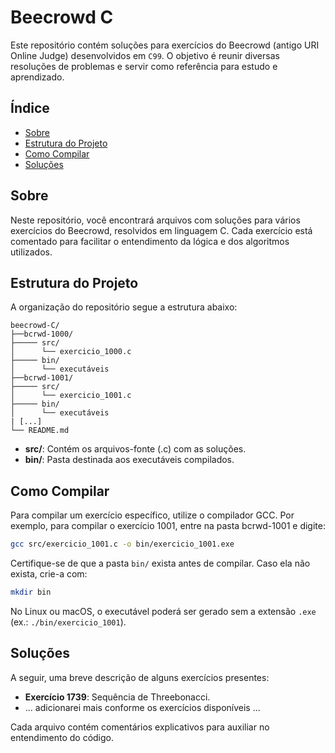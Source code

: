 # Beecrowd C

Este repositório contém soluções para exercícios do Beecrowd (antigo URI Online Judge) desenvolvidos em  `C99`. O objetivo é reunir diversas resoluções de problemas e servir como referência para estudo e aprendizado.

## Índice

- [Sobre](#sobre)
- [Estrutura do Projeto](#estrutura-do-projeto)
- [Como Compilar](#como-compilar)
- [Soluções](#soluções)

## Sobre

Neste repositório, você encontrará arquivos com soluções para vários exercícios do Beecrowd, resolvidos em linguagem C. Cada exercício está comentado para facilitar o entendimento da lógica e dos algoritmos utilizados.

## Estrutura do Projeto

A organização do repositório segue a estrutura abaixo:

```plaintext
beecrowd-C/
├──bcrwd-1000/
├───── src/
│      └── exercicio_1000.c
├───── bin/
│      └── executáveis
├──bcrwd-1001/
├───── src/
│      └── exercicio_1001.c
├───── bin/
│      └── executáveis 
| [...] 
└── README.md
```

- **src/**: Contém os arquivos-fonte (.c) com as soluções.
- **bin/**: Pasta destinada aos executáveis compilados.

## Como Compilar

Para compilar um exercício específico, utilize o compilador GCC. Por exemplo, para compilar o exercício 1001, entre na pasta bcrwd-1001 e digite:

```bash
gcc src/exercicio_1001.c -o bin/exercicio_1001.exe
```

Certifique-se de que a pasta `bin/` exista antes de compilar. Caso ela não exista, crie-a com:

```bash
mkdir bin
```

No Linux ou macOS, o executável poderá ser gerado sem a extensão `.exe` (ex.: `./bin/exercicio_1001`).

## Soluções

A seguir, uma breve descrição de alguns exercícios presentes:

- **Exercício 1739**: Sequência de Threebonacci.
- ... adicionarei mais conforme os exercícios disponíveis ...

Cada arquivo contém comentários explicativos para auxiliar no entendimento do código.
